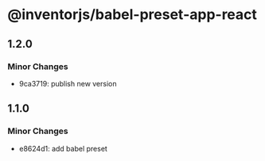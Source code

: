 # @inventorjs/babel-preset-app-react

## 1.2.0

### Minor Changes

- 9ca3719: publish new version

## 1.1.0

### Minor Changes

- e8624d1: add babel preset
